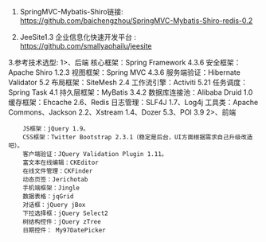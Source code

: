 1. SpringMVC-Mybatis-Shiro链接: https://github.com/baichengzhou/SpringMVC-Mybatis-Shiro-redis-0.2

2. JeeSite1.3 企业信息化快速开发平台 :   https://github.com/smallyaohailu/jeesite

3.参考技术选型:
	1>、后端
		核心框架：Spring Framework 4.3.6
		安全框架：Apache Shiro 1.2.3
		视图框架：Spring MVC 4.3.6
		服务端验证：Hibernate Validator 5.2
		布局框架：SiteMesh 2.4
		工作流引擎：Activiti 5.21
		任务调度：Spring Task 4.1
		持久层框架：MyBatis 3.4.2
		数据库连接池：Alibaba Druid 1.0
		缓存框架：Ehcache 2.6、Redis
		日志管理：SLF4J 1.7、Log4j
		工具类：Apache Commons、Jackson 2.2、Xstream 1.4、Dozer 5.3、POI 3.9
	 2>、前端
		
		JS框架：jQuery 1.9。
		CSS框架：Twitter Bootstrap 2.3.1（稳定是后台，UI方面根据需求自己升级改造吧）。
		客户端验证：JQuery Validation Plugin 1.11。
		富文本在线编辑：CKEditor
		在线文件管理：CKFinder
		动态页签：Jerichotab
		手机端框架：Jingle
		数据表格：jqGrid
		对话框：jQuery jBox
		下拉选择框：jQuery Select2
		树结构控件：jQuery zTree
		日期控件： My97DatePicker
		
		